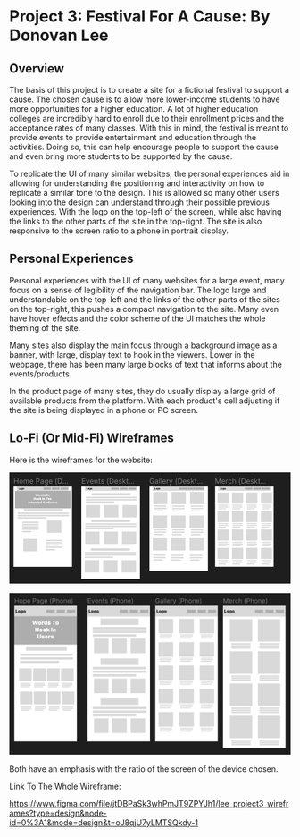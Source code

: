 # Project 3: Festival For A Cause: By Donovan Lee

## Overview

The basis of this project is to create a site for a fictional festival to support a cause. The chosen cause is to allow more lower-income students to have more opportunities for a higher education. A lot of higher education colleges are incredibly hard to enroll due to their enrollment prices and the acceptance rates of many classes. With this in mind, the festival is meant to provide events to provide entertainment and education through the activities. Doing so, this can help encourage people to support the cause and even bring more students to be supported by the cause.

To replicate the UI of many similar websites, the personal experiences aid in allowing for understanding the positioning and interactivity on how to replicate a similar tone to the design. This is allowed so many other users looking into the design can understand through their possible previous experiences. With the logo on the top-left of the screen, while also having the links to the other parts of the site in the top-right. The site is also responsive to the screen ratio to a phone in portrait display.

## Personal Experiences

Personal experiences with the UI of many websites for a large event, many focus on a sense of legibility of the navigation bar. The logo large and understandable on the top-left and the links of the other parts of the sites on the top-right, this pushes a compact navigation to the site. Many even have hover effects and the color scheme of the UI matches the whole theming of the site.

Many sites also display the main focus through a background image as a banner, with large, display text to hook in the viewers. Lower in the webpage, there has been many large blocks of text that informs about the events/products.

In the product page of many sites, they do usually display a large grid of available products from the platform. With each product's cell adjusting if the site is being displayed in a phone or PC screen. 

## Lo-Fi (Or Mid-Fi) Wireframes

Here is the wireframes for the website:

![Wireframe Of Desktop Version Of The Site](desktopWireframe.png)

![Wireframe Of Mobile Version Of The Site](mobileWireframe.png)

Both have an emphasis with the ratio of the screen of the device chosen.

Link To The Whole Wireframe:

https://www.figma.com/file/jtDBPaSk3whPmJT9ZPYJh1/lee_project3_wireframes?type=design&node-id=0%3A1&mode=design&t=oJ8qjU7yLMTSQkdy-1